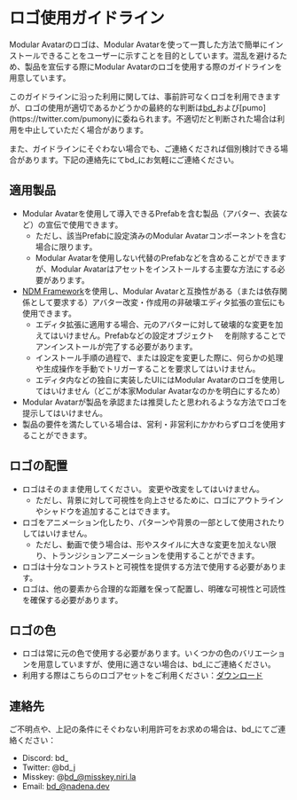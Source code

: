 ﻿# ロゴ使用ガイドライン

Modular Avatarのロゴは、Modular Avatarを使って一貫した方法で簡単にインストールできることをユーザーに示すことを目的としています。混乱を避けるため、製品を宣伝する際にModular Avatarのロゴを使用する際のガイドラインを用意しています。

このガイドラインに沿った利用に関しては、事前許可なくロゴを利用できますが、ロゴの使用が適切であるかどうかの最終的な判断は[bd_](https://misskey.niri.la/@bd_)および[pumo](https://twitter.com/pumony)に委ねられます。不適切だと判断された場合は利用を中止していただく場合があります。

また、ガイドラインにそぐわない場合でも、ご連絡くだされば個別検討できる場合があります。下記の連絡先にてbd_にお気軽にご連絡ください。

## 適用製品

- Modular Avatarを使用して導入できるPrefabを含む製品（アバター、衣装など）の宣伝で使用できます。
  - ただし、該当Prefabに設定済みのModular Avatarコンポーネントを含む場合に限ります。 
  - Modular Avatarを使用しない代替のPrefabなどを含めることができますが、Modular Avatarはアセットをインストールする主要な方法にする必要があります。
- [NDM Framework](https://github.com/bdunderscore/ndmf)を使用し、Modular Avatarと互換性がある（または依存関係として要求する）アバター改変・作成用の非破壊エディタ拡張の宣伝にも使用できます。
  - エディタ拡張に適用する場合、元のアバターに対して破壊的な変更を加えてはいけません。Prefabなどの設定オブジェクト
  　を削除することでアンインストールが完了する必要があります。
  - インストール手順の過程で、または設定を変更した際に、何らかの処理や生成操作を手動でトリガーすることを要求してはいけません。
  - エディタ内などの独自に実装したUIにはModular Avatarのロゴを使用してはいけません（どこが本家Modular Avatarなのかを明白にするため） 
- Modular Avatarが製品を承認または推奨したと思われるような方法でロゴを提示してはいけません。
- 製品の要件を満たしている場合は、営利・非営利にかかわらずロゴを使用することができます。

## ロゴの配置

- ロゴはそのまま使用してください。 変更や改変をしてはいけません。
  - ただし、背景に対して可視性を向上させるために、ロゴにアウトラインやシャドウを追加することはできます。
- ロゴをアニメーション化したり、パターンや背景の一部として使用されたりしてはいけません。
  - ただし、動画で使う場合は、形やスタイルに大きな変更を加えない限り、トランジションアニメーションを使用することができます。
- ロゴは十分なコントラストと可視性を提供する方法で使用する必要があります。
- ロゴは、他の要素から合理的な距離を保って配置し、明確な可視性と可読性を確保する必要があります。

## ロゴの色

- ロゴは常に元の色で使用する必要があります。いくつかの色のバリエーションを用意していますが、使用に適さない場合は、bd_にご連絡ください。
- 利用する際はこちらのロゴアセットをご利用ください：[ダウンロード](/img/modular_avatar_logo.zip)

## 連絡先

ご不明点や、上記の条件にそぐわない利用許可をお求めの場合は、bd_にてご連絡ください：

* Discord: bd_
* Twitter: @bd_j
* Misskey: @bd_@misskey.niri.la
* Email: bd_@nadena.dev
